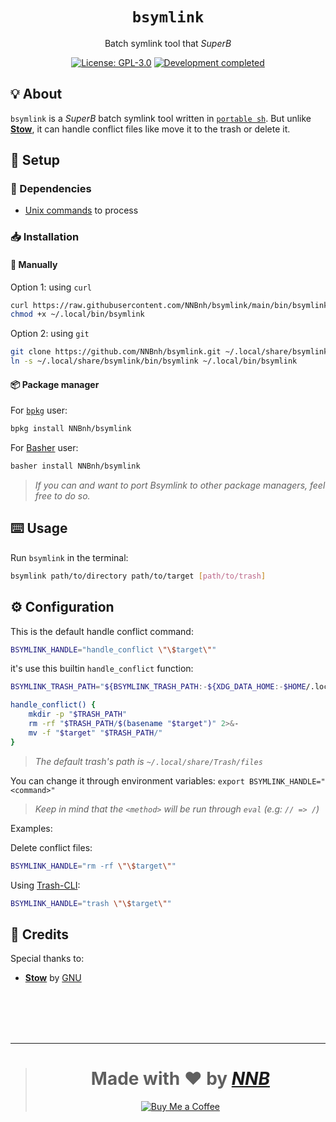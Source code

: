 <h1 align="center"><code>bsymlink</code></h1>
<p align="center">Batch symlink tool that <i>SuperB</i></p>
<p align="center"><a href="https://github.com/NNBnh/bsymlink/blob/main/LICENSE"><img src="https://img.shields.io/github/license/NNBnh/bsymlink?labelColor=073551&color=4EAA25&style=for-the-badge" alt="License: GPL-3.0"></a> <a href="https://gist.github.com/NNBnh/9ef453aba3efce26046e0d3119dab5a7#development-completed"><img src="https://img.shields.io/badge/development-completed-%234EAA25.svg?labelColor=073551&style=for-the-badge&logoColor=FFFFFF" alt="Development completed"></a></p>

## 💡 About
`bsymlink` is a *SuperB* batch symlink tool written in  [`portable sh`](https://github.com/dylanaraps/pure-sh-bible). But unlike [**Stow**](https://www.gnu.org/software/stow), it can handle conflict files like move it to the trash or delete it.

## 🚀 Setup
### 🧾 Dependencies
- [Unix commands](https://en.wikipedia.org/wiki/List_of_Unix_commands) to process

### 📥 Installation
#### 🔧 Manually
Option 1: using `curl`
```sh
curl https://raw.githubusercontent.com/NNBnh/bsymlink/main/bin/bsymlink > ~/.local/bin/bsymlink
chmod +x ~/.local/bin/bsymlink
```

Option 2: using `git`
```sh
git clone https://github.com/NNBnh/bsymlink.git ~/.local/share/bsymlink
ln -s ~/.local/share/bsymlink/bin/bsymlink ~/.local/bin/bsymlink
```

#### 📦 Package manager
For [`bpkg`](https://github.com/bpkg/bpkg) user:
```sh
bpkg install NNBnh/bsymlink
```

For [Basher](https://github.com/bpkg/bpkg) user:
```sh
basher install NNBnh/bsymlink
```

> *If you can and want to port Bsymlink to other package managers, feel free to do so.*

## ⌨️ Usage
Run `bsymlink` in the terminal:
```sh
bsymlink path/to/directory path/to/target [path/to/trash]
```

## ⚙️ Configuration
This is the default handle conflict command:
```sh
BSYMLINK_HANDLE="handle_conflict \"\$target\""
```

it's use this builtin `handle_conflict` function:
```sh
BSYMLINK_TRASH_PATH="${BSYMLINK_TRASH_PATH:-${XDG_DATA_HOME:-$HOME/.local/share}/Trash/files}"

handle_conflict() {
	mkdir -p "$TRASH_PATH"
	rm -rf "$TRASH_PATH/$(basename "$target")" 2>&-
	mv -f "$target" "$TRASH_PATH/"
}
```

> *The default trash's path is `~/.local/share/Trash/files`*

You can change it through environment variables: `export BSYMLINK_HANDLE="<command>"`

> *Keep in mind that the `<method>` will be run through `eval` (e.g: `// => /`)*

Examples:

Delete conflict files:
```sh
BSYMLINK_HANDLE="rm -rf \"\$target\""
```

Using [Trash-CLI](https://github.com/andreafrancia/trash-cli):
```sh
BSYMLINK_HANDLE="trash \"\$target\""
```

## 💌 Credits
Special thanks to:
- [**Stow**](https://www.gnu.org/software/stow) by [GNU](https://www.gnu.org)

<br><br><br><br>

---

> <h1 align="center">Made with ❤️ by <a href="https://github.com/NNBnh"><i>NNB</i></a></h1>
>
> <p align="center"><a href="https://www.buymeacoffee.com/nnbnh"><img src="https://img.shields.io/badge/buy_me_a_coffee%20-%23F7CA88.svg?logo=buy-me-a-coffee&logoColor=333333&style=for-the-badge" alt="Buy Me a Coffee"></a></p>

